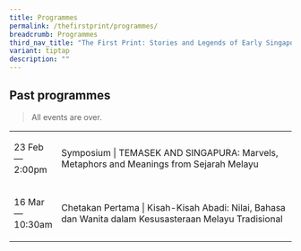 ```yaml
---
title: Programmes
permalink: /thefirstprint/programmes/
breadcrumb: Programmes
third_nav_title: "The First Print: Stories and Legends of Early Singapore"
variant: tiptap
description: ""
---
```

<h2>Past programmes</h2>
<blockquote>
<p>All events are over.</p>
</blockquote>
<table style="minWidth: 50px">
<colgroup>
<col>
<col>
</colgroup>
<tbody>
<tr>
<td rowspan="1" colspan="1">
<p>23 Feb
<br>—
<br>2:00pm</p>
</td>
<td rowspan="1" colspan="1">
<p>Symposium | TEMASEK AND SINGAPURA: Marvels, Metaphors and Meanings from
Sejarah Melayu</p>
<p></p>
</td>
</tr>
<tr>
<td rowspan="1" colspan="1">
<p>16 Mar
<br>—
<br>10:30am</p>
</td>
<td rowspan="1" colspan="1">
<p>Chetakan Pertama | Kisah-Kisah Abadi: Nilai, Bahasa dan Wanita dalam Kesusasteraan
Melayu Tradisional</p>
<p></p>
</td>
</tr>
</tbody>
</table>
<p></p>